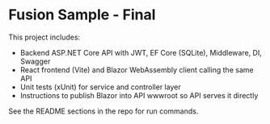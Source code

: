 
# Fusion Sample - Final

This project includes:
- Backend ASP.NET Core API with JWT, EF Core (SQLite), Middleware, DI, Swagger
- React frontend (Vite) and Blazor WebAssembly client calling the same API
- Unit tests (xUnit) for service and controller layer
- Instructions to publish Blazor into API wwwroot so API serves it directly

See the README sections in the repo for run commands.
